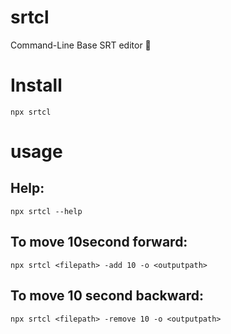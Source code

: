 # srtcl
Command-Line Base SRT editor 🚀


# Install
`npx srtcl`

# usage

## Help:
`npx srtcl --help`

## To move 10second forward:
`npx srtcl <filepath> -add 10 -o <outputpath>`

## To move 10 second backward:
`npx srtcl <filepath> -remove 10 -o <outputpath>`


